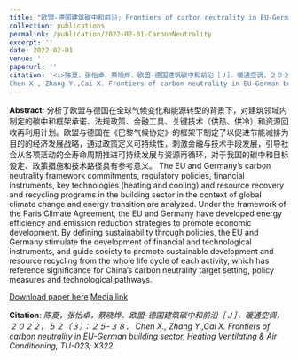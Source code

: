 ```yaml
---
title: "欧盟-德国建筑碳中和前沿; Frontiers of carbon neutrality in EU-German building sector"
collection: publications
permalink: /publication/2022-02-01-CarbonNeutrality
excerpt: ''
date: 2022-02-01
venue: ''
paperurl: ''
citation: '<i>陈夏，张怡卓，蔡晓烨．欧盟-德国建筑碳中和前沿［Ｊ］．暖通空调，２０２２，５２（３）：２５-３８．
Chen X., Zhang Y.,Cai X. Frontiers of carbon neutrality in EU-German building sector, Heating Ventilating & Air Conditioning, TU-023; X322.</i>'
---
```


**Abstract**: 分析了欧盟与德国在全球气候变化和能源转型的背景下，对建筑领域内制定的碳中和框架承诺、法规政策、金融工具、关键技术（供热、供冷）和资源回收再利用计划。欧盟与德国在《巴黎气候协定》的框架下制定了以促进节能减排为目的的经济发展战略，通过政策定义可持续性，刺激金融与技术手段发展，引导社会从各项活动的全寿命周期推进可持续发展与资源再循环，对于我国的碳中和目标设定、政策措施和技术路径具有参考意义。
The EU and Germany’s carbon neutrality framework commitments, regulatory policies, financial instruments, key technologies (heating and cooling) and resource recovery and recycling programs in the building sector in the context of global climate change and energy transition are analyzed. Under the framework of the Paris Climate Agreement, the EU and Germany have developed energy efficiency and emission reduction strategies to promote economic development. By defining sustainability through policies, the EU and Germany stimulate the development of financial and technological instruments, and guide society to promote sustainable development and resource recycling from the whole life cycle of each activity, which has reference significance for China’s carbon neutrality target setting, policy measures and technological pathways.

[Download paper here](http://www.hvacjournal.cn/Item/10633.aspx)
[Media link](https://mp.weixin.qq.com/s/1hWjWxgZDB1Qj7TCajv9iQ)

**Citation**:<i> 陈夏，张怡卓，蔡晓烨．欧盟-德国建筑碳中和前沿［Ｊ］．暖通空调，２０２２，５２（３）：２５-３８．
Chen X., Zhang Y.,Cai X. Frontiers of carbon neutrality in EU-German building sector, Heating Ventilating & Air Conditioning, TU-023; X322.</i>
